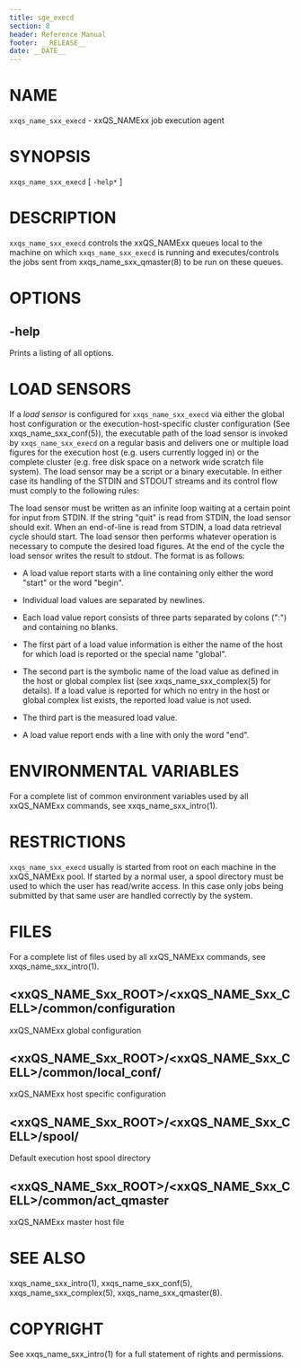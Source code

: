 ```yaml
---
title: sge_execd
section: 8
header: Reference Manual
footer: __RELEASE__
date: __DATE__
---
```


# NAME

`xxqs_name_sxx_execd` - xxQS_NAMExx job execution agent

# SYNOPSIS

`xxqs_name_sxx_execd` \[ `-help*` \]

# DESCRIPTION

`xxqs_name_sxx_execd` controls the xxQS_NAMExx queues local to the machine on which `xxqs_name_sxx_execd` is running 
and executes/controls the jobs sent from xxqs_name_sxx_qmaster(8) to be run on these queues.  

# OPTIONS

## -help

Prints a listing of all options.

# LOAD SENSORS

If a *load sensor* is configured for `xxqs_name_sxx_execd` via either the global host configuration or the 
execution-host-specific cluster configuration (See xxqs_name_sxx_conf(5)), the executable path of the load sensor 
is invoked by `xxqs_name_sxx_execd` on a regular basis and delivers one or multiple load figures for the execution 
host (e.g. users currently logged in) or the complete cluster (e.g. free disk space on a network wide scratch 
file system). The load sensor may be a script or a binary executable. In either case its handling of the STDIN and
STDOUT streams and its control flow must comply to the following rules:

The load sensor must be written as an infinite loop waiting at a certain point for input from STDIN. If the string 
"quit" is read from STDIN, the load sensor should exit. When an end-of-line is read from STDIN, a load
data retrieval cycle should start. The load sensor then performs whatever operation is necessary to compute the 
desired load figures. At the end of the cycle the load sensor writes the result to stdout. The
format is as follows:

-   A load value report starts with a line containing only either the word "start" or the word "begin".

-   Individual load values are separated by newlines.

-   Each load value report consists of three parts separated by colons (":") and containing no blanks.

-   The first part of a load value information is either the name of the host for which load is reported or the 
    special name "global".

-   The second part is the symbolic name of the load value as defined in the host or global complex list 
    (see xxqs_name_sxx_complex(5) for details). If a load value is reported for which no entry in the host or global
    complex list exists, the reported load value is not used.

-   The third part is the measured load value.

-   A load value report ends with a line with only the word "end".

# ENVIRONMENTAL VARIABLES

For a complete list of common environment variables used by all xxQS_NAMExx commands, see xxqs_name_sxx_intro(1).

# RESTRICTIONS

`xxqs_name_sxx_execd` usually is started from root on each machine in the xxQS_NAMExx pool. If started by a 
normal user, a spool directory must be used to which the user has read/write access. In this case only jobs being 
submitted by that same user are handled correctly by the system.

# FILES

For a complete list of files used by all xxQS_NAMExx commands, see xxqs_name_sxx_intro(1).

## \<xxQS_NAME_Sxx_ROOT\>/\<xxQS_NAME_Sxx_CELL\>/common/configuration
xxQS_NAMExx global configuration

## \<xxQS_NAME_Sxx_ROOT\>/\<xxQS_NAME_Sxx_CELL\>/common/local_conf/<host>
xxQS_NAMExx host specific configuration

## \<xxQS_NAME_Sxx_ROOT\>/\<xxQS_NAME_Sxx_CELL\>/spool/<host>
Default execution host spool directory
    
## \<xxQS_NAME_Sxx_ROOT\>/\<xxQS_NAME_Sxx_CELL\>/common/act_qmaster
xxQS_NAMExx master host file

# SEE ALSO

xxqs_name_sxx_intro(1), xxqs_name_sxx_conf(5), xxqs_name_sxx_complex(5), xxqs_name_sxx_qmaster(8).

# COPYRIGHT

See xxqs_name_sxx_intro(1) for a full statement of rights and permissions.

